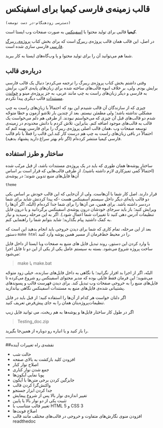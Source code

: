 #  قالب زمینه‌ی فارسی کیمیا برای  اسفینکس 
‍`(دسترسی زودهنگام-در دست توسعه)`

__کیمیا__ قالبی برای تولید محتوا با [اسفینکس](sphinx.org) به صورت صفحات  وب ایستا است. 

در اصل، این قالب همان قالب پروژه‌ی [ریبرگ](reeborg.ca) است که برای بخش کتاب [پروژه‌ی ریبرگ فارسی](https://reeborg.ir/book/book/index.html) فارسی سازی شده است. 

شما هم می‌توانید آن را برای تولید محتوا و یا وب‌گاه‌های ایستا به کار ببرید.

## درباره‌ی قالب
وقتی داشتم بخش کتاب پروژه‌ی ریبرگ را ترجمه می‌کردم؛ دنبال یک قالب فارسی برایش بودم. ولی، بر خلاف انبوه قالب‌های ساخته شده برای زبان‌های پایه‌ی لاتین، برایش به فارسی و دیگر زبان‌های راست به چپ مانند عربی، به جز پروژه‌ی مینو و [خواندن مستندات](readthedoc.org)  قالب دیگری پیدا نکردم.
 
 چیزی که از سازندگان آن قالب شنیدم این بود که احتمالاً با زبان‌های راست به چپ مشکلی نداشته باشد؛ ولی مطمئن نیستم.
 بعد از چندین بار تلاشو آزمون و خطا متوجّه شدم دو قالب‌های قبل آن چیزی که می‌خواستم نبودند. از طرفی هم دلم می‌خواست یک قالب به قالب‌های موجود اضافه کنم. بنابراین، تلاش کردم با دانش محدودم در زمینه‌ی توسعه صفحات وب ،همان قالب اصلی پروژه‌ی ریبرگ را برای فارسی بهینه کنم که احتمالاً در باقی زبان‌های راست به چپ هم درست کار کند.این قالب را فعلاً با نام قالب فارسی کیمیا منتشر کرده‌ام (اگر نام بهتر سراغ دارید پشنهاد بدهید).

## ساختار و طرز استفاده 
ساختار پوشه‌ها همان طوری که باید در یک پروژه‌ی مستندات باشد، از قبل مرتّب شده (احتمالاً کمی تمیزکاری لازم داشته باشید). از طرفی قالب‌هایی که قرار است بر اساس آن‌ها فایل‌های منبع تدوین شوند؛ در پوشه‌ی 

    theme
قرار دارند. اصل کار شما با آن‌‌هاست. ولی از آن‌جایی که این قالب خودش بر اساس یکی دو قالب پایه‌ای دیگر داخل سیستم اسفینکس هست -که پیدا کردنش شاید برای شما دردسر داشته باشد. برای همین، من آن‌ها را برای شما جدا کرده‌ام (البتّه، اگر آن‌ها را ویرایش کنید؛ باز باید سرجای خودشان درون پوشه‌ی اسفینکس برگردانید و یا درون فایل تنظیمات آدرس دهی کنید تا تغییرات شما اعمال شود.). اگر به این مرحله رسیدید و نیاز به کمک داشتید پیام بگذارید؛ شاید بتوانم شما را راهنمایی کنم. 

بعد از این مرحله، تمام کاری که شما برای دیدن خروجی باید انجام بدهید این است که دستور 
`make html`
را در محیط خط‌فرمان از مسیر همین پوشه وارد کنید.

 با وارد کردن این دستور، روند تبدیل فایل های منبع به صفحات وبا ایستا از داخل فایل ساخت پروژه شروع می‌شود.
بسته به سیستم عامل یکی از یکی از این دو تا فایل اجرا می‌شود:

> make یا make.bat

 البتّه، اگر از اجرا بد افزار نگرانید؛ با نگاهی به داخل فایل‌های سازنده، خیلی زود متوجّه می‌شوید؛ این فرمان فقط فایلی بوده که مدیر محتوای اسفینکس رو شروع می‌کرده تا فایل‌های منبع را به خروجی صفحات وب تبدیل کند.
برای دیدن فهرست قالب و پسوندهای پشتیبانی شده‌ی فایل‌های منبع به مستندات اسفینکس نگاهی بیاندازید.

اگر دلتان خواست هر کدام از آن‌ها را استفاده کنید؛ از قبل باید در فایل تنظیمات‌پروژه‌یتان  همان را به جای پیش‌فرض تعریف کنید.

اگر در طول کار ساختار فایل‌ها و پوشه‌ها به هم ریخت، می توانید فایل زیپ

 > Testing_doc.zip

را باز کنید و یا انباره رو دوباره از همین‌جا بگیرید.

---
##نقشه‌ی راه تغییرات آینده
 * حالت شب
 * افزودن کلید بازکشت به بالای صفحه
* اصلاح نوار کنار
 * جمع شدن نوار کناری
* پویا نمایی آیکون‌ها
* جایزگین کردن برخی متن‌ها با آیکون
* واکنش‌گرا کردن قالب
* جدا کردن ابزار جستجو
* تغییر اندازه‌ی نوار بالا پس از شروع پیمایش
* تثبیت یکی از دو نوار بالا یا پایین 
* تغییر قالب متناسب با HTML 5 و CSS 3
* اصلاح فونت‌ها
* افزودن منوی نگارش‌های متفاوت و  خروجی در قالب‌های مختلف مانند قالب readthedoc




